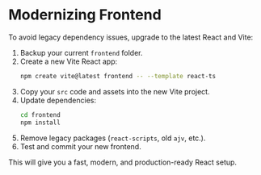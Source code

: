 # Modernizing Frontend

To avoid legacy dependency issues, upgrade to the latest React and Vite:

1. Backup your current `frontend` folder.
2. Create a new Vite React app:
   ```sh
   npm create vite@latest frontend -- --template react-ts
   ```
3. Copy your `src` code and assets into the new Vite project.
4. Update dependencies:
   ```sh
   cd frontend
   npm install
   ```
5. Remove legacy packages (`react-scripts`, old `ajv`, etc.).
6. Test and commit your new frontend.

This will give you a fast, modern, and production-ready React setup.
